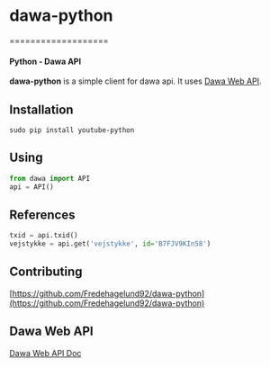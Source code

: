 # dawa-python
===================
#### Python - Dawa API

**dawa-python** is a simple client for dawa api. It uses [Dawa Web API](https://dawa.aws.dk/dok/api).

## Installation
``` 
sudo pip install youtube-python
```

## Using
```python
from dawa import API
api = API()
```

## References
```python
txid = api.txid()
vejstykke = api.get('vejstykke', id='B7FJV9KIn58')
```



## Contributing
[https://github.com/Fredehagelund92/dawa-python](https://github.com/Fredehagelund92/dawa-python)

## Dawa Web API
[Dawa Web API Doc](https://dawa.aws.dk/dok/api)
